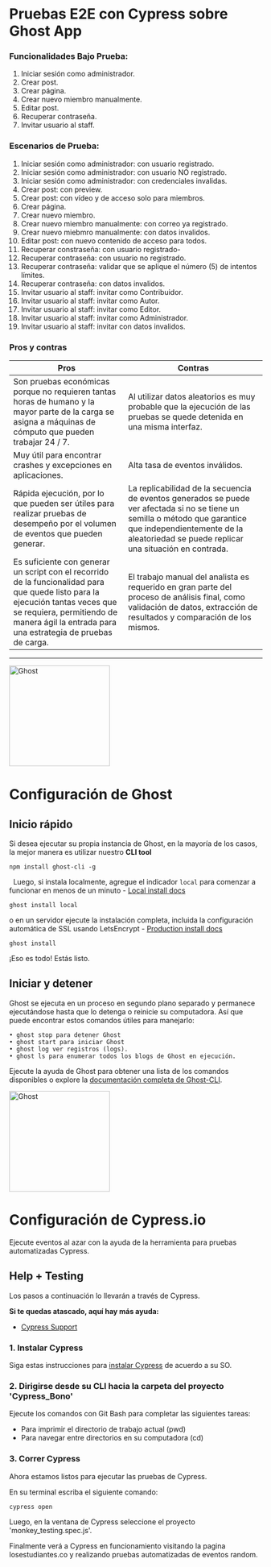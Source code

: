 # Pruebas E2E con Cypress sobre Ghost App

### Funcionalidades Bajo Prueba: 
1. Iniciar sesión como administrador.
2. Crear post.
3. Crear página.
4. Crear nuevo miembro manualmente.
5. Editar post.
6. Recuperar contraseña.
7. Invitar usuario al staff.

### Escenarios de Prueba:
1. Iniciar sesión como administrador: con usuario registrado.
2. Iniciar sesión como administrador: con usuario NO registrado.
3. Iniciar sesión como administrador: con credenciales invalidas.
4. Crear post: con preview.
5. Crear post: con vídeo y de acceso solo para miembros.
6. Crear página.
7. Crear nuevo miembro.
8. Crear nuevo miembro manualmente: con correo ya registrado.
9. Crear nuevo miebmro manualmente: con datos invalidos.
11. Editar post: con nuevo contenido de acceso para todos.
12. Recuperar constraseña: con usuario registrado-
13. Recuperar contraseña: con usuario no registrado.
14. Recuperar contraseña: validar que se aplique el número (5) de intentos límites.
15. Recuperar contraseña: con datos invalidos.
16. Invitar usuario al staff: invitar como Contribuidor.
17. Invitar usuario al staff: invitar como Autor.
18. Invitar usuario al staff: invitar como Editor.
19. Invitar usuario al staff: invitar como Administrador.
20. Invitar usuario al staff: invitar con datos invalidos.

### Pros y contras


| Pros | Contras |
| --- | --- |
| Son pruebas económicas porque no requieren tantas horas de humano y la mayor parte de la carga se asigna a máquinas de cómputo que pueden trabajar 24 / 7. | Al utilizar datos aleatorios es muy probable que la ejecución de las pruebas se quede detenida en una misma interfaz. |
| Muy útil para encontrar crashes y excepciones en aplicaciones. | Alta tasa de eventos inválidos. |
| Rápida ejecución, por lo que pueden ser útiles para realizar pruebas de desempeño por el volumen de eventos que pueden generar. | La replicabilidad de la secuencia de eventos generados se puede ver afectada si no se tiene un semilla o método que garantice que independientemente de la aleatoriedad se puede replicar una situación en contrada.  |
| Es suficiente con generar un script con el recorrido de la funcionalidad para que quede listo para la ejecución tantas veces que se requiera, permitiendo de manera ágil la entrada para una estrategia de pruebas de carga.| El trabajo manual del analista es requerido en gran parte del proceso de análisis final, como validación de datos, extracción de resultados y comparación de los mismos. |



<hr>
<img src="https://user-images.githubusercontent.com/65487235/157884383-1b75feb1-45d8-4430-b636-3f7e06577347.png" alt="Ghost" width="200px">

# Configuración de Ghost

## Inicio rápido 

Si desea ejecutar su propia instancia de Ghost, en la mayoría de los casos, la mejor manera es utilizar nuestro **CLI tool**

```
npm install ghost-cli -g
```
&nbsp;
Luego, si instala localmente, agregue el indicador `local` para comenzar a funcionar en menos de un minuto - [Local install docs](https://ghost.org/docs/install/local/)
```
ghost install local
```
o en un servidor ejecute la instalación completa, incluida la configuración automática de SSL usando LetsEncrypt - [Production install docs](https://ghost.org/docs/install/ubuntu/)

```
ghost install
```
¡Eso es todo! Estás listo.

## Iniciar y detener 
Ghost se ejecuta en un proceso en segundo plano separado y permanece ejecutándose hasta que lo detenga o reinicie su computadora. Así que puede encontrar estos comandos útiles para manejarlo:
```
• ghost stop para detener Ghost
• ghost start para iniciar Ghost
• ghost log ver registros (logs).
• ghost ls para enumerar todos los blogs de Ghost en ejecución.
```

Ejecute la ayuda de Ghost para obtener una lista de los comandos disponibles o explore la [documentación completa de Ghost-CLI](https://ghost.org/docs/ghost-cli/).


<!-- End GHOST documentation  -->

<img src="https://user-images.githubusercontent.com/66291589/167258023-93bd8c47-784e-46f4-82d8-399128c3f0c4.png" alt="Ghost" width="200px">

# Configuración de Cypress.io

Ejecute eventos al azar con la ayuda de la herramienta para pruebas automatizadas Cypress.

## Help + Testing
Los pasos a continuación lo llevarán a través de Cypress.

**Si te quedas atascado, aquí hay más ayuda:**

* [Cypress Support](https://on.cypress.io/support)

### 1. Instalar Cypress

Siga estas instrucciones para [instalar Cypress](https://on.cypress.io/installing-cypress) de acuerdo a su SO.


### 2. Dirigirse desde su CLI hacia la carpeta del proyecto 'Cypress_Bono'

Ejecute los comandos con Git Bash para completar las siguientes tareas:
- Para imprimir el directorio de trabajo actual (pwd)
- Para navegar entre directorios en su computadora (cd)

### 3. Correr Cypress 
Ahora estamos listos para ejecutar las pruebas de Cypress.

En su terminal escriba el siguiente comando:
```bash
cypress open
```

Luego, en la ventana de Cypress seleccione el proyecto 'monkey_testing.spec.js'. 

Finalmente verá a Cypress en funcionamiento visitando la pagina losestudiantes.co y realizando pruebas automatizadas de eventos random. 




